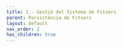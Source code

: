 ```yaml
---
title: 1.- Gestió del Sistema de Fitxers
parent: Persistència de Fitxers
layout: default
nav_order: 2
has_children: true
---
```

